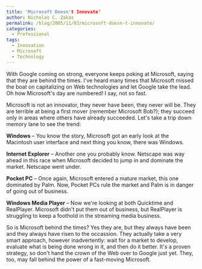 ```yaml
---
title: 'Microsoft Doesn't Innovate'
author: Nicholas C. Zakas
permalink: /blog/2005/11/03/microsoft-doesn-t-innovate/
categories:
  - Professional
tags:
  - Innovation
  - Microsoft
  - Technology
---
```

With Google coming on strong, everyone keeps poking at Microsoft, saying that they are behind the times. I've heard many times that Microsoft missed the boat on capitalizing on Web technologies and let Google take the lead. Oh how Microsoft's day are numbered! I say, not so fast.

Microsoft is not an innovator, they never have been, they never will be. They are terrible at being a first mover (remember Microsoft Bob?); they succeed only in areas where others have already succeeded. Let's take a trip down memory lane to see the trend:

**Windows** &#8211; You know the story, Microsoft got an early look at the Macintosh user interface and next thing you know, there was Windows.

**Internet Explorer** &#8211; Another one you probably know. Netscape was way ahead in this race when Microsoft decided to jump in and dominate the market. Netscape went under.

**Pocket PC** &#8211; Once again, Microsoft entered a mature market, this one dominated by Palm. Now, Pocket PCs rule the market and Palm is in danger of going out of business.

**Windows Media Player** &#8211; Now we're looking at both Quicktime and RealPlayer. Microsoft didn't put them out of business, but RealPlayer is struggling to keep a foothold in the streaming media business.

So is Microsoft behind the times? Yes they are, but they always have been and they always have risen to the occassion. They actually take a very smart approach, however inadvertently: wait for a market to develop, evaluate what is being done wrong in it, and then do it better. It's a proven strategy, so don't hand the crown of the Web over to Google just yet. They, too, may fall behind the power of a fast-moving Microsoft.
